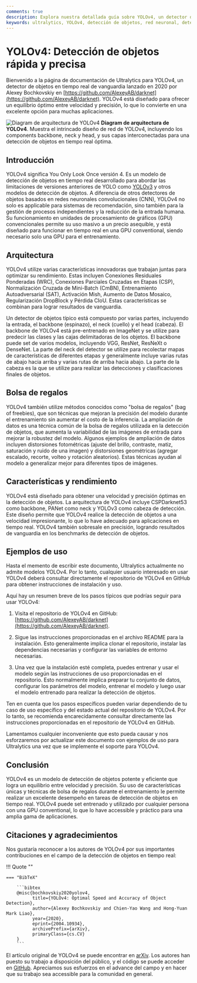 ```yaml
---
comments: true
description: Explora nuestra detallada guía sobre YOLOv4, un detector de objetos en tiempo real de vanguardia. Comprende sus aspectos arquitectónicos destacados, características innovadoras y ejemplos de aplicación.
keywords: ultralytics, YOLOv4, detección de objetos, red neuronal, detección en tiempo real, detector de objetos, aprendizaje automático
---
```


# YOLOv4: Detección de objetos rápida y precisa

Bienvenido a la página de documentación de Ultralytics para YOLOv4, un detector de objetos en tiempo real de vanguardia lanzado en 2020 por Alexey Bochkovskiy en [https://github.com/AlexeyAB/darknet](https://github.com/AlexeyAB/darknet). YOLOv4 está diseñado para ofrecer un equilibrio óptimo entre velocidad y precisión, lo que lo convierte en una excelente opción para muchas aplicaciones.

![Diagram de arquitectura de YOLOv4](https://user-images.githubusercontent.com/26833433/246185689-530b7fe8-737b-4bb0-b5dd-de10ef5aface.png)
**Diagram de arquitectura de YOLOv4**. Muestra el intrincado diseño de red de YOLOv4, incluyendo los components backbone, neck y head, y sus capas interconectadas para una detección de objetos en tiempo real óptima.

## Introducción

YOLOv4 significa You Only Look Once versión 4. Es un modelo de detección de objetos en tiempo real desarrollado para abordar las limitaciones de versiones anteriores de YOLO como [YOLOv3](yolov3.md) y otros modelos de detección de objetos. A diferencia de otros detectores de objetos basados en redes neuronales convolucionales (CNN), YOLOv4 no solo es applicable para sistemas de recomendación, sino también para la gestión de procesos independientes y la reducción de la entrada humana. Su funcionamiento en unidades de procesamiento de gráficos (GPU) convencionales permite su uso masivo a un precio asequible, y está diseñado para funcionar en tiempo real en una GPU conventional, siendo necesario solo una GPU para el entrenamiento.

## Arquitectura

YOLOv4 utilize varias características innovadoras que trabajan juntas para optimizar su rendimiento. Estas incluyen Conexiones Residuales Ponderadas (WRC), Conexiones Parciales Cruzadas en Etapas (CSP), Normalización Cruzada de Mini-Batch (CmBN), Entrenamiento Autoadversarial (SAT), Activación Mish, Aumento de Datos Mosaico, Regularización DropBlock y Pérdida CIoU. Estas características se combinan para lograr resultados de vanguardia.

Un detector de objetos típico está compuesto por varias partes, incluyendo la entrada, el backbone (espinazo), el neck (cuello) y el head (cabeza). El backbone de YOLOv4 está pre-entrenado en ImageNet y se utilize para predecir las clases y las cajas delimitadoras de los objetos. El backbone puede set de varios modelos, incluyendo VGG, ResNet, ResNeXt o DenseNet. La parte del neck del detector se utilize para recolectar mapas de características de diferentes etapas y generalmente incluye varias rutas de abajo hacia arriba y varias rutas de arriba hacia abajo. La parte de la cabeza es la que se utilize para realizar las detecciones y clasificaciones finales de objetos.

## Bolsa de regalos

YOLOv4 también utilize métodos conocidos como "bolsa de regalos" (bag of freebies), que son técnicas que mejoran la precisión del modelo durante el entrenamiento sin aumentar el costo de la inferencia. La ampliación de datos es una técnica común de la bolsa de regalos utilizada en la detección de objetos, que aumenta la variabilidad de las imágenes de entrada para mejorar la robustez del modelo. Algunos ejemplos de ampliación de datos incluyen distorsiones fotométricas (ajuste del brillo, contraste, matiz, saturación y ruido de una imagen) y distorsiones geométricas (agregar escalado, recorte, volteo y rotación aleatorios). Estas técnicas ayudan al modelo a generalizar mejor para diferentes tipos de imágenes.

## Características y rendimiento

YOLOv4 está diseñado para obtener una velocidad y precisión óptimas en la detección de objetos. La arquitectura de YOLOv4 incluye CSPDarknet53 como backbone, PANet como neck y YOLOv3 como cabeza de detección. Este diseño permite que YOLOv4 realice la detección de objetos a una velocidad impresionante, lo que lo have adecuado para aplicaciones en tiempo real. YOLOv4 también sobresale en precisión, logrando resultados de vanguardia en los benchmarks de detección de objetos.

## Ejemplos de uso

Hasta el memento de escribir este documento, Ultralytics actualmente no admite modelos YOLOv4. Por lo tanto, cualquier usuario interesado en usar YOLOv4 deberá consultar directamente el repositorio de YOLOv4 en GitHub para obtener instrucciones de instalación y uso.

Aquí hay un resumen breve de los pasos típicos que podrías seguir para usar YOLOv4:

1. Visita el repositorio de YOLOv4 en GitHub: [https://github.com/AlexeyAB/darknet](https://github.com/AlexeyAB/darknet).

2. Sigue las instrucciones proporcionadas en el archivo README para la instalación. Esto generalmente implica clonar el repositorio, instalar las dependencias necesarias y configurar las variables de entorno necesarias.

3. Una vez que la instalación esté completa, puedes entrenar y usar el modelo según las instrucciones de uso proporcionadas en el repositorio. Esto normalmente implica preparar tu conjunto de datos, configurar los parámetros del modelo, entrenar el modelo y luego usar el modelo entrenado para realizar la detección de objetos.

Ten en cuenta que los pasos específicos pueden variar dependiendo de tu caso de uso específico y del estado actual del repositorio de YOLOv4. Por lo tanto, se recomienda encarecidamente consultar directamente las instrucciones proporcionadas en el repositorio de YOLOv4 en GitHub.

Lamentamos cualquier inconveniente que esto pueda causar y nos esforzaremos por actualizar este documento con ejemplos de uso para Ultralytics una vez que se implemente el soporte para YOLOv4.

## Conclusión

YOLOv4 es un modelo de detección de objetos potente y eficiente que logra un equilibrio entre velocidad y precisión. Su uso de características únicas y técnicas de bolsa de regalos durante el entrenamiento le permite realizar un excelente desempeño en tareas de detección de objetos en tiempo real. YOLOv4 puede set entrenado y utilizado por cualquier persona con una GPU conventional, lo que lo have accessible y práctico para una amplia gama de aplicaciones.

## Citaciones y agradecimientos

Nos gustaría reconocer a los autores de YOLOv4 por sus importantes contribuciones en el campo de la detección de objetos en tiempo real:

!!! Quote ""

    === "BibTeX"

        ```bibtex
        @misc{bochkovskiy2020yolov4,
              title={YOLOv4: Optimal Speed and Accuracy of Object Detection},
              author={Alexey Bochkovskiy and Chien-Yao Wang and Hong-Yuan Mark Liao},
              year={2020},
              eprint={2004.10934},
              archivePrefix={arXiv},
              primaryClass={cs.CV}
        }
        ```

El artículo original de YOLOv4 se puede encontrar en [arXiv](https://arxiv.org/abs/2004.10934). Los autores han puesto su trabajo a disposición del público, y el código se puede acceder en [GitHub](https://github.com/AlexeyAB/darknet). Apreciamos sus esfuerzos en el advance del campo y en hacer que su trabajo sea accessible para la comunidad en general.
